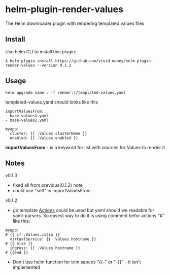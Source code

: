 # helm-plugin-render-values

The Helm downloader plugin with rendering templated values files

## Install
Use helm CLI to install this plugin:
```
$ helm plugin install https://github.com/vivid-money/helm-plugin-render-values --version 0.1.2
```

## Usage
```
helm upgrade name . -f render://templated-values.yaml
```
templated-values.yaml should looks like this
```
importValuesFrom: 
- base-values1.yaml
- base-values2.yaml

myapp:
  cluster: {{ .Values.clusterName }}
  enabled: {{ .Values.enabled }}
```

**importValuesFrom** - is a keyword for list with sources for Values to render it

## Notes

v0.1.3
- fixed all from previous(0.1.2) note
- could use "self" in importValuesFrom

v0.1.2
- go template [Actions](https://pkg.go.dev/text/template#hdr-Actions) could be used but yaml should we readable for yaml-parsers. So easest way to do it is using comment befor actions "#" 
like this:
```
myapp:
# {{ if .Values.istio }}
  virtualService: {{ .Values.hostname }}
# {{ else }}
  ingress: {{ .Values.hostname }}
# {{end }}
```

- Don't use helm function for trim sapces "{{-" or "-}}" - it isn't implemented
